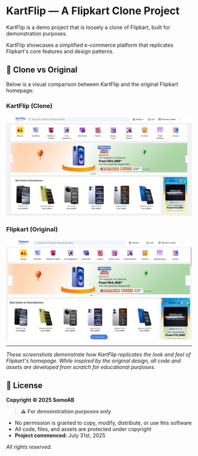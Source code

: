 # KartFlip — A Flipkart Clone Project 

KartFlip is a demo project that is loosely a clone of Flipkart, built for demonstration purposes.

KartFlip showcases a simplified e-commerce platform that replicates Flipkart's core features and design patterns.

## 📸 Clone vs Original

Below is a visual comparison between KartFlip and the original Flipkart homepage:

### KartFlip (Clone)
<img src="_presentation/kf_screenshot_01.png" alt="KartFlip Clone Screenshot">

### Flipkart (Original)
<img src="_presentation/kf_screenshot_02.png" alt="Flipkart Original Screenshot">

---

*These screenshots demonstrate how KartFlip replicates the look and feel of Flipkart's homepage. While inspired by the original design, all code and assets are developed from scratch for educational purposes.*

## 📄 License

**Copyright © 2025 SomeAB**

> ⚠️ **For demonstration purposes only**

- No permission is granted to copy, modify, distribute, or use this software
- All code, files, and assets are protected under copyright
- **Project commenced:** July 31st, 2025

*All rights reserved.* 
